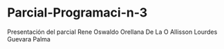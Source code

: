 # Parcial-Programaci-n-3
Presentación del parcial
Rene Oswaldo Orellana De La O
Allisson Lourdes Guevara Palma
